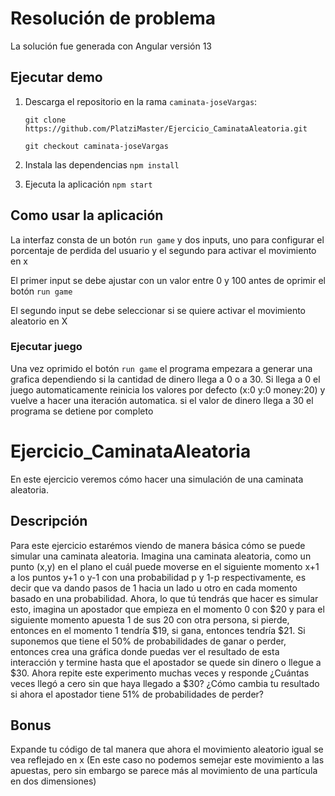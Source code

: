 # Resolución de problema

La solución fue generada con Angular versión 13

## Ejecutar demo

1. Descarga el repositorio en la rama `caminata-joseVargas`:
    
    `git clone https://github.com/PlatziMaster/Ejercicio_CaminataAleatoria.git`

    `git checkout caminata-joseVargas`

2. Instala las dependencias `npm install`
3. Ejecuta la aplicación `npm start`

## Como usar la aplicación
La interfaz consta de un botón `run game` y dos inputs, uno para configurar el porcentaje de perdida del usuario y el segundo para activar el movimiento en x

El primer input se debe ajustar con un valor entre 0 y 100 antes de oprimir el botón `run game`

El segundo input se debe seleccionar si se quiere activar el movimiento aleatorio en X

### Ejecutar juego
Una vez oprimido el botón `run game` el programa empezara a generar una grafica dependiendo si la cantidad de dinero llega a 0 o a 30. Si llega a 0 el juego automaticamente reinicia los valores por defecto (x:0 y:0 money:20) y vuelve a hacer una iteración automatica. si el valor de dinero llega a 30 el programa se detiene por completo


# Ejercicio_CaminataAleatoria
En este ejercicio veremos cómo hacer una simulación de una caminata aleatoria.
## Descripción
Para este ejercicio estarémos viendo de manera básica cómo se puede simular una caminata aleatoria. Imagina una caminata aleatoria, como un punto (x,y) en el plano el cuál puede moverse en el siguiente momento x+1 a los puntos y+1 o y-1 con una probabilidad p y 1-p respectivamente, es decir que va dando pasos de 1 hacia un lado u otro en cada momento basado en una probabilidad. Ahora, lo que tú tendrás que hacer es simular esto, imagina un apostador que empieza en el momento 0 con $20 y para el siguiente momento apuesta 1 de sus 20 con otra persona, si pierde, entonces en el momento 1 tendría $19, si gana, entonces tendría $21. Si suponemos que tiene el 50% de probabilidades de ganar o perder, entonces crea una gráfica donde puedas ver el resultado de esta interacción y termine hasta que el apostador se quede sin dinero o llegue a $30. Ahora repite este experimento muchas veces y responde ¿Cuántas veces llegó a cero sin que haya llegado a $30? ¿Cómo cambia tu resultado si ahora el apostador tiene 51% de probabilidades de perder?

## Bonus
Expande tu código de tal manera que ahora el movimiento aleatorio igual se vea reflejado en x (En este caso no podemos semejar este movimiento a las apuestas, pero sin embargo se parece más al movimiento de una partícula en dos dimensiones)
